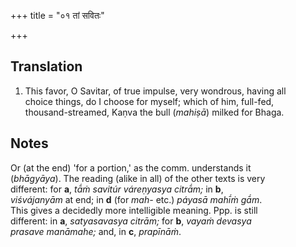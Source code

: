 +++
title = "०१ तां सवितः"

+++
## Translation
1. This favor, O Savitar, of true impulse, very wondrous, having all  
choice things, do I choose for myself; which of him, full-fed,  
thousand-streamed, Kaṇva the bull (*mahiṣā*) milked for Bhaga.

## Notes
Or (at the end) 'for a portion,' as the comm. understands it  
(*bhāgyāya*). The reading (alike in all) of the other texts is very  
different: for **a**, *tā́ṁ savitúr váreṇyasya citrā́m;* in **b**,  
*viśvájanyām* at end; in **d** (for *mah-* etc.) *páyasā mahī́ṁ gā́m*.  
This gives a decidedly more intelligible meaning. Ppp. is still  
different: in **a**, *satyasavasya citrām;* for **b**, *vayaṁ devasya  
prasave manāmahe;* and, in **c**, *prapīnāṁ*.

